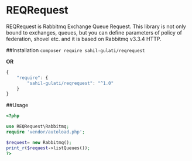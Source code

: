 # REQRequest
REQRequest is Rabbitmq Exchange Queue Request. This library is not only bound to exchanges, queues, but you can define parameters of policy of federation, shovel etc. and it is based on Rabbitmq v3.3.4 HTTP.

##Installation
`composer require sahil-gulati/reqrequest`

<b>OR</b>
``` javascript
{
    "require": {
        "sahil-gulati/reqrequest": "^1.0"
    }
}
```
##Usage
```php
<?php

use REQRequest\Rabbitmq;
require 'vendor/autoload.php';

$request= new Rabbitmq();
print_r($request->listQueues());
?>

```
